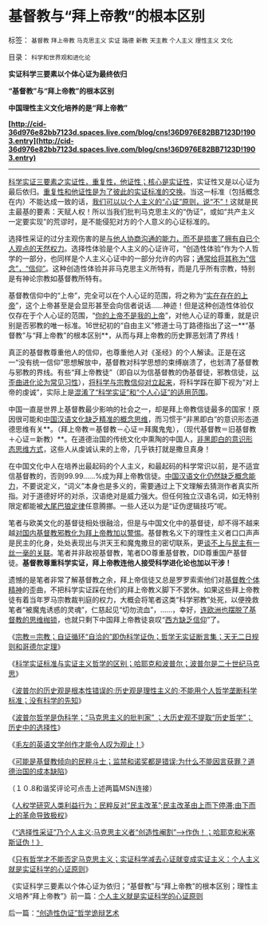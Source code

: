 # 基督教与“拜上帝教”的根本区别

标签： `基督教` `拜上帝教` `马克思主义` `实证` `路德` `新教` `天主教` `个人主义` `理性主义` `文化` 

目录： `科学和世界观和进化论`

**实证科学三要素以个体心证为最终依归**

**“基督教”与“拜上帝教”的根本区别**

**中国理性主义文化培养的是“拜上帝教”**

**[http://cid-36d976e82bb7123d.spaces.live.com/blog/cns!36D976E82BB7123D!1903.entry](http://cid-36d976e82bb7123d.spaces.live.com/blog/cns!36D976E82BB7123D!1903.entry)**

****

[科学实证三要素之实证性，重复性，他证性；核心是实证性](../../../2010/6/19/数学滥用令社会科盲化.md)，实证性又是以心证为最后依归。[重复性和他证性是为了彼此的实证标准的交换](../../../2010/6/27/伟大领袖和古色古香的僭主文化.md)。当这一标准（包括概念在内）不能达成一致的话，[我们可以以个人主义的“心证”原则，说“不”！](../../../2010/1/11/自由信念有机会成为邪教吗.md)这就是民主最基的要素：天赋人权！所以当我们批判马克思主义的“伪证”，或如“共产主义一定要实现”的荒谬时，是不能侵犯对方的个人意义的心证标准的。

选择性采证的过分主观伤害的是[与他人协商沟通的能力，而不是损害了拥有自已个人观点的天然权力](../../../2010/6/21/人权普世的个体价值观是善恶的唯一标准.md)。选择性体验是个人主义的心证许可，“创造性体验”作为个人哲学的一部分，也同样是个人主义心证中的一部分允许的内容；[通常给将其称为“信念”，“信仰”](../../../2009/12/14/和猪打架，和信念争论（不是信仰）.md)。这种创造性体验并非马克思主义所特有，而是几乎所有宗教，特别是有神论宗教如基督教所特有。

基督教信仰中的“上帝”，完全可以在个人心证的范围，将之称为“[实在存在的上帝](../../../2009/6/9/正确处理宗教及唯心信仰和科学实证性的关系.md)”，这个上帝甚至是会显形甚至会向信者说话……神迹！但是这种创造性体验仅仅存在于个人心证的范围，“[你的上帝不是我的上帝](../../../2009/6/25/My&nbsp;God!我的上帝！绝对的真理存在吗？.md)”，对他人心证的尊重，就是识别是否邪教的唯一标准。16世纪初的“自由主义”修道士马丁路德指出了这一**“基督教”与“拜上帝教”的根本区别**，从而与拜上帝教的历史罪恶划清了界线！

真正的基督教尊重他人的信仰，也尊重他人对《圣经》的个人解读。正是在这一“没有统一信仰”思想解放中，基督教对科学思想的束缚崩溃了，也划清了基督教与邪教的界线。有些“拜上帝教徒”（即自以为信基督教的伪基督徒，邪教信徒，[以歪曲进化论为常见习性](http://blog.sina.com.cn/s/blog_5563a64d0100d0v2.html)），[将科学与宗教信仰对立起来](../../../2009/4/25/科学，民主和科学的发展观.md)，将科学踩在脚下视为“对上帝的虔诚”，实际上是[混淆了“科学实证”和“个人心证”的适用范围](../../../2009/3/11/信仰，个人世界观的基础断言；不是绝对的道德标准.md)。

中国一直是世界上基督教最少影响的社会之一，却是拜上帝教信徒最多的国家！原因很可能和[中国汉语文化缺乏精准的概念思维](../../../2009/5/25/走出汉文化“公说公有理”的语言泥潭.md)，而习惯于“非黑即白”的意识形态道德思维有关**。（拜上帝教＝基督教－心证＝拜魔鬼鬼），（现代基督教＝旧基督教＋心证＝新教）**。在道德治国的传统文化中熏陶的中国人，[非黑即白的意识形态思维方式](../../../2010/5/20/人民领袖人民爱，人民领袖爱人民.md)，这些人从虔诚认来的上帝，几乎铁打就是撒旦真身！

在中国文化中人在培养出最起码的个人主义，和最起码的科学常识以前，是不适宜信基督教的，否则99.99……%成为拜上帝教信徒。[中国汉语文化仍然缺乏概念能力](../../../2009/5/12/汉语缺乏简明精确定义能力易被恶意曲解.md)，不要说定义，“词义”本身也是多义的，需要通过上下文理解去猜测作者真实所指。对于道德好坏的对杀，汉语绝对是威力强大。但任何独立汉语名词，如无特别限定都能被[大尾巴狼定律](../../../2009/11/18/绝对的真理之大尾巴狼定律.md)任意腾挪。一些人还以为是“证伪逻辑技巧”呢。

笔者与欧美文化的基督徒相处很融洽，但是与中国文化中的基督徒，却不得不越来越[对国内基督教邪教化为拜上帝教加以警惕](../../../2009/6/14/西教信仰人士不应以传教为目的参与中国政治生活.md)。基督教名义下的理性主义者口口声声是民主的化身，处处表现出与洪天王和魔鬼撒旦的密切联系，更[谈不上与民主有一丝一毫的关联](../../../2010/8/18/腐败和廉政的影响都被高估了；斯多葛没能拯救罗马.md)。笔者并非敌视基督教，笔者DO尊重基督教，DID尊重国产基督徒。**基督教尊重科学实证，拜上帝教连他人接受科学进化论也加以干涉！**

遗憾的是笔者非常了解基督教之余，拜上帝信徒又总是罗罗索索他们对[基督教个体精神](../../../2010/5/21/基督教个人主义价值观简史.md)的歪曲，不把科学实证踩在他们的拜上帝教义脚下不罢休。如果这些拜上帝教徒有着当年罗马宗教裁判庭的权力，大概会将笔者这类“科学邪教”处死，以便挽救笔者“被魔鬼诱惑的灵魂”，仁慈起见“切勿流血”，……，幸好，[连欧洲也摆脱了基督教的思维枷锁](../../../2010/5/6/基督教推迟了欧美人权解放私有制达一千年！.md)，也就只剩下中国拜上帝教徒哀叹“[西方缺乏信仰](../../../2010/6/21/人权普世的个体价值观是善恶的唯一标准.md)”了。

《[宗教＝宗教；自证循环“自洽的”即伪科学证伪；哲学无实证断言集；天无二日规则和哥德尔定理](../../../2010/10/6/有神论的宗教是哲学，无神论的哲学是宗教.md)》

《[科学实证标准与实证主义哲学的区别；哈耶克和波普尔；波普尔是二十世纪马克思](../../../2010/10/7/科学实证标准与实证主义哲学的区别.md)》

《[波普尔的历史观是根本性错误的;历史观是理性主义的;不能用个人哲学垄断科学标准；没有科学的先知](../../../2010/10/7/波普尔历史观是错误的，理性主义的；.md)》

《[波普尔哲学是伪科学；“马克思主义的批判家”
；大历史观不提取“历史哲学”；历史中的选择性](../../../2010/10/7/波普尔哲学本身是伪科学;.md)》

《[毛左的英语文学创作才能令人叹为观止！](http://cid-36d976e82bb7123d.spaces.live.com/blog/cns!36D976E82BB7123D!1898.entry)》

《[可能是基督教倾向的民粹斗士；监禁和诺奖都是错误;为什么不能因言获罪？道德治国的成本缺陷](http://cid-36d976e82bb7123d.spaces.live.com/blog/cns!36D976E82BB7123D!1897.entry)》

（１０.8和谐奖评论可点击上述两篇MSN连接）

《[人权学研究人类利益行为：民粹反对“民主改革”;民主改革由上而下停滞;由下而上的革命导致极权](../../../2010/10/9/令波普尔主义者昏厥的“证伪”.md)》

《[“选择性采证”乃个人主义;马克思主义者“创造性阉割”——>作伪！；哈耶克和米塞斯证伪！》](../../../2010/10/9/波普尔批判的选择性采证和马克思的创造性伪证.md)

《[只有哲学才不能否定马克思主义；实证科学减去心证就变成实证主义：个人主义就是实证科学的心证原则](../../../2010/10/9/个人主义就是实证科学的心证原则.md)》

《实证科学三要素以个体心证为依归；“基督教”与“拜上帝教”的根本区别；理性主义培养“拜上帝教”》前一篇：[个人主义就是实证科学的心证原则](../../../2010/10/9/个人主义就是实证科学的心证原则.md)

后一篇：[“创造性伪证”哲学诡辩艺术](../../../2010/10/10/“创造性伪证”哲学诡辩艺术.md)